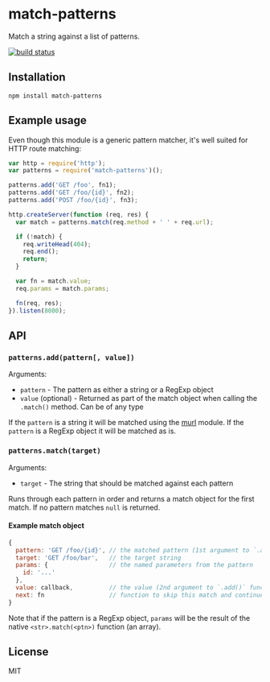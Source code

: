 # match-patterns

Match a string against a list of patterns.

[![build status](https://secure.travis-ci.org/watson/match-patterns.png)](http://travis-ci.org/watson/match-patterns)

## Installation

```
npm install match-patterns
```

## Example usage

Even though this module is a generic pattern matcher, it's well suited
for HTTP route matching:

```js
var http = require('http');
var patterns = require('match-patterns')();

patterns.add('GET /foo', fn1);
patterns.add('GET /foo/{id}', fn2);
patterns.add('POST /foo/{id}', fn3);

http.createServer(function (req, res) {
  var match = patterns.match(req.method + ' ' + req.url);

  if (!match) {
    req.writeHead(404);
    req.end();
    return;
  }

  var fn = match.value;
  req.params = match.params;

  fn(req, res);
}).listen(8080);
```

## API

### `patterns.add(pattern[, value])`

Arguments:

- `pattern` - The pattern as either a string or a RegExp object
- `value` (optional) - Returned as part of the match object when calling
  the `.match()` method. Can be of any type

If the `pattern` is a string it will be matched using the
[murl](https://github.com/mafintosh/murl) module. If the `pattern` is a
RegExp object it will be matched as is.

### `patterns.match(target)`

Arguments:

- `target` - The string that should be matched against each pattern

Runs through each pattern in order and returns a match object for the
first match. If no pattern matches `null` is returned.

#### Example match object

```js
{
  pattern: 'GET /foo/{id}', // the matched pattern (1st argument to `.add()` function)
  target: 'GET /foo/bar',   // the target string
  params: {                 // the named parameters from the pattern
    id: '...'
  },
  value: callback,          // the value (2nd argument to `.add()` function)
  next: fn                  // function to skip this match and continue
}
```

Note that if the pattern is a RegExp object, `params` will be the result
of the native `<str>.match(<ptn>)` function (an array).

## License

MIT
